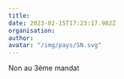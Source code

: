 ```yaml
---
title: 
date: 2023-02-15T17:23:17.982Z
organisation: 
author: 
avatar: "/img/pays/SN.svg"
---
```


Non au 3ème mandat